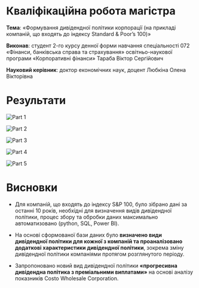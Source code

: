# Кваліфікаційна робота магістра  

**Тема**: «Формування дивiдендної полiтики корпорацiї (на прикладi компанiй, що входять до iндексу Standard & Poor’s 100)» 

**Виконав**: студент 2-го курсу денної форми навчання спецiальностi 072 «Фiнанси, банкiвська справа та страхування» освiтньо-наукової програми «Корпоративнi фiнанси» Тараба Вiктор Сергiйович 
 
**Науковий керівник**: доктор економічних наук, доцент Любкiна Олена Вiкторiвна


# Результати
![Part 1](https://github.com/Viktor-T-2001/C_2022/blob/main/Results%20Part%201.png)

![Part 2](https://github.com/Viktor-T-2001/C_2022/blob/main/Results%20Part%202.png)

![Part 3](https://github.com/Viktor-T-2001/C_2022/blob/main/Results%20Part%203.png)

![Part 4](https://github.com/Viktor-T-2001/C_2022/blob/main/Results%20Part%204.png)

![Part 5](https://github.com/Viktor-T-2001/C_2022/blob/main/Results%20Part%205.png)

# Висновки

- Для компанiй, що входять до iндексу S&P 100, було зiбрано данi за останнi 10
рокiв, необхiднi для визначення видiв дивiдендної полiтики, процес збору та
обробки даних максимально автоматизовано (python, SQL, Power BI).

- На основi сформованої бази даних було **визначено види дивiдендної
полiтики для кожної з компанiй та проаналiзовано додатковi
характеристики дивiдендної полiтики**, зокрема змiну дивiдендної полiтики
компанiями протягом розглянутого перiоду.

- Запропоновано новий вид дивідендної політики **«прогресивна дивiдендна полiтика з премiальними
виплатами»** на основi аналiзу показникiв Costo Wholesale Corporation.

